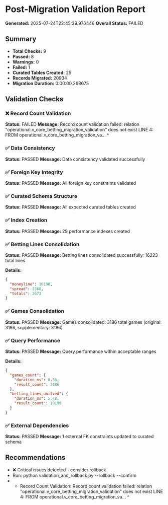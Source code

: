 # Post-Migration Validation Report

**Generated:** 2025-07-24T22:45:39.976446
**Overall Status:** FAILED

## Summary

- **Total Checks:** 9
- **Passed:** 8
- **Warnings:** 0
- **Failed:** 1
- **Curated Tables Created:** 25
- **Records Migrated:** 20934
- **Migration Duration:** 0:00:00.268675

## Validation Checks

### ❌ Record Count Validation

**Status:** FAILED
**Message:** Record count validation failed: relation "operational.v_core_betting_migration_validation" does not exist
LINE 4:                 FROM operational.v_core_betting_migration_va...
                             ^


### ✅ Data Consistency

**Status:** PASSED
**Message:** Data consistency validated successfully

### ✅ Foreign Key Integrity

**Status:** PASSED
**Message:** All foreign key constraints validated

### ✅ Curated Schema Structure

**Status:** PASSED
**Message:** All expected curated tables created

### ✅ Index Creation

**Status:** PASSED
**Message:** 29 performance indexes created

### ✅ Betting Lines Consolidation

**Status:** PASSED
**Message:** Betting lines consolidated successfully: 16223 total lines

**Details:**
```json
{
  "moneyline": 10190,
  "spread": 3360,
  "totals": 2673
}
```

### ✅ Games Consolidation

**Status:** PASSED
**Message:** Games consolidated: 3186 total games (original: 3186, supplementary: 3186)

### ✅ Query Performance

**Status:** PASSED
**Message:** Query performance within acceptable ranges

**Details:**
```json
{
  "games_count": {
    "duration_ms": 0.58,
    "result_count": 3186
  },
  "betting_lines_unified": {
    "duration_ms": 5.48,
    "result_count": 10190
  }
}
```

### ✅ External Dependencies

**Status:** PASSED
**Message:** 1 external FK constraints updated to curated schema

## Recommendations

- ❌ Critical issues detected - consider rollback
- Run: python validation_and_rollback.py --rollback --confirm
-   - Record Count Validation: Record count validation failed: relation "operational.v_core_betting_migration_validation" does not exist
LINE 4:                 FROM operational.v_core_betting_migration_va...
                             ^
